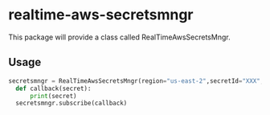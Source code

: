 # realtime-aws-secretsmngr

This package will provide a class called RealTimeAwsSecretsMngr.

## Usage

```python
secretsmngr = RealTimeAwsSecretsMngr(region="us-east-2",secretId="XXX",apiId="XXXX")
  def callback(secret):
      print(secret)
  secretsmngr.subscribe(callback)

```
